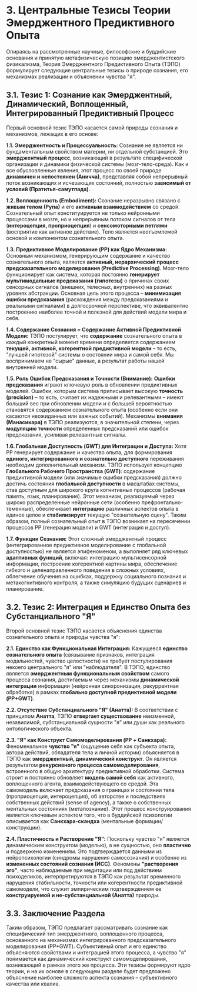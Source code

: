 # 3. Центральные Тезисы Теории Эмерджентного Предиктивного Опыта

Опираясь на рассмотренные научные, философские и буддийские основания и принятую метафизическую позицию эмерджентистского физикализма, Теория Эмерджентного Предиктивного Опыта (ТЭПО) формулирует следующие центральные тезисы о природе сознания, его механизмах реализации и объяснении чувства "я".

## 3.1. Тезис 1: Сознание как Эмерджентный, Динамический, Воплощенный, Интегрированный Предиктивный Процесс

Первый основной тезис ТЭПО касается самой природы сознания и механизмов, лежащих в его основе:

**1.1. Эмерджентность и Процессуальность:** Сознание не является ни фундаментальным свойством материи, ни отдельной субстанцией. Это **эмерджентный процесс**, возникающий в результате специфической организации и динамики физической системы (мозг-тело-среда). Как и все обусловленные явления, этот процесс по своей природе **динамичен и непостоянен (Аничча)**, представляя собой непрерывный поток возникающих и исчезающих состояний, полностью **зависимый от условий (Пратитья-самутпада)**.

**1.2. Воплощенность (Embodiment):** Сознание неразрывно связано с **живым телом (Рупа)** и его **активным взаимодействием** со средой. Сознательный опыт конституируется не только нейронными процессами в мозге, но и непрерывным потоком сигналов от тела (**интероцепция, проприоцепция**) и **сенсомоторными петлями** (восприятие как активное действие). Тело является неотъемлемой основой и компонентом сознательного опыта.

**1.3. Предиктивное Моделирование (PP) как Ядро Механизма:** Основным механизмом, генерирующим содержание и качество сознательного опыта, является **активный, иерархический процесс предсказательного моделирования (Predictive Processing)**. Мозг-тело функционирует как система, которая постоянно **генерирует мультимодальные предсказания (гипотезы)** о причинах своих сенсорных сигналов (внешних, телесных, внутренних) на разных уровнях абстракции. Основная цель этого процесса – **минимизация ошибки предсказания** (расхождения между предсказаниями и реальными сигналами) в долгосрочной перспективе, что эквивалентно построению наиболее точной и полезной для действий модели мира и себя.

**1.4. Содержание Сознания = Содержание Активной Предиктивной Модели:** ТЭПО постулирует, что **содержание** сознательного опыта в каждый конкретный момент времени определяется содержанием **текущей, активной, когерентной предиктивной модели** – то есть, "лучшей гипотезой" системы о состоянии мира и самой себя. Мы воспринимаем не "сырые" данные, а результат работы нашей внутренней модели.

**1.5. Роль Ошибок Предсказания и Точности (Внимание):** **Ошибки предсказания** играют ключевую роль в обновлении предиктивных моделей. Ошибки, которым система приписывает высокую **точность (precision)** – то есть, считает их надежными и релевантными – имеют больший вес при обновлении модели и с большей вероятностью становятся содержанием сознательного опыта (особенно если они касаются неожиданных или важных событий). Механизмы **внимания (Манасикара)** в ТЭПО реализуются, в значительной степени, через **модуляцию точности** определенных предсказаний или ошибок предсказания, усиливая релевантные сигналы.

**1.6. Глобальная Доступность (GWT) для Интеграции и Доступа:** Хотя PP генерирует содержание и качество опыта, для формирования **единого, интегрированного и сознательно доступного** переживания необходим дополнительный механизм. ТЭПО использует концепцию **Глобального Рабочего Пространства (GWT)**: содержание предиктивной модели (или значимые ошибки предсказания) должно достичь состояния **глобальной доступности** в масштабах системы, став доступным для широкого круга когнитивных процессов (рабочая память, язык, планирование). Этот механизм, реализуемый через широко распределенные нейронные сети (особенно префронтально-теменные), обеспечивает **интеграцию** различных аспектов опыта в единое целое и **стабилизирует** текущую "сознательную сцену". Таким образом, полный сознательный опыт в ТЭПО возникает на пересечении процессов PP (генерация модели) и GWT (интеграция и доступ).

**1.7. Функции Сознания:** Этот сложный эмерджентный процесс (интегрированное предиктивное моделирование с глобальной доступностью) не является эпифеноменом, а выполняет ряд ключевых **адаптивных функций**, включая: интеграцию мультисенсорной информации, построение когерентной картины мира, обеспечение гибкого и целенаправленного поведения в сложных условиях, облегчение обучения на ошибках, поддержку социального познания и метакогнитивного контроля, а также симуляцию будущих сценариев и планирование.

## 3.2. Тезис 2: Интеграция и Единство Опыта без Субстанциального "Я"

Второй основной тезис ТЭПО касается объяснения единства сознательного опыта и природы чувства "я":

**2.1. Единство как Функциональная Интеграция:** Кажущееся **единство сознательного опыта** (связывание признаков, интеграция модальностей, чувство целостности) не требует постулирования некоего центрального "я" или "наблюдателя". В ТЭПО, единство является **эмерджентным функциональным свойством** самого процесса сознания, достигаемым через механизмы **динамической интеграции** информации (нейронная синхронизация, рекуррентная обработка) в рамках **глобально доступной предиктивной модели (PP+GWT)**.

**2.2. Отсутствие Субстанциального "Я" (Анатта):** В соответствии с принципом **Анатта**, ТЭПО **отвергает существование** неизменной, независимой, субстанциальной сущности "я" или души как реального онтологического объекта.

**2.3. "Я" как Конструкт Самомоделирования (PP + Санкхара):** Феноменальное **чувство "я"** (ощущение себя как субъекта опыта, автора действий, обладателя тела и личной истории) объясняется в ТЭПО как **эмерджентный, динамический конструкт**. Он является результатом **рекурсивного процесса самомоделирования**, встроенного в общую архитектуру предиктивной обработки. Система строит и постоянно обновляет **модель самой себя** как активного, воплощенного агента, взаимодействующего со средой. Эта самомодель включает предсказания о границах и состоянии тела (проприоцепция, интероцепция), об авторстве и последствиях собственных действий (sense of agency), а также о собственных ментальных состояниях (метапознание). Этот процесс конструирования является ключевым аспектом того, что в буддийской психологии описывается как **Санкхара-скандха** (ментальные формации/конструкции).

**2.4. Пластичность и Растворение "Я":** Поскольку чувство "я" является динамическим конструктом (моделью), а не сущностью, оно **пластично** и подвержено изменениям. Это подтверждается данными из нейропсихологии (синдромы нарушения самосознания) и особенно из **измененных состояний сознания (ИСС)**. Феномены **"растворения эго"**, часто наблюдаемые при медитации или под действием психоделиков, интерпретируются в ТЭПО как результат временного нарушения стабильности, точности или когерентности предиктивной самомодели, что служит эмпирическим подтверждением ее **конструируемой и не-субстанциальной (Анатта)** природы.

## 3.3. Заключение Раздела

Таким образом, ТЭПО предлагает рассматривать сознание как специфический тип эмерджентного, воплощенного процесса, основанного на механизмах интегрированного предсказательного моделирования (PP+GWT). Субъективный опыт и его единство объясняются свойствами и интеграцией этого процесса, а чувство "я" понимается как динамический конструкт самомоделирования, возникающий в рамках этого же процесса. Эти тезисы формируют ядро теории, и на их основе в следующем разделе будет предложено объяснение наиболее сложного аспекта сознания – субъективного качества или квалиа.